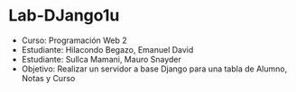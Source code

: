 # Lab-DJango1u
- Curso: Programación Web 2
- Estudiante: Hilacondo Begazo, Emanuel David
- Estudiante: Sullca Mamani, Mauro Snayder
- Objetivo: Realizar un servidor a base Django para una tabla de Alumno, Notas y Curso
